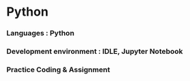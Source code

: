 # Python
### Languages : Python
### Development environment : IDLE, Jupyter Notebook
### Practice Coding & Assignment

